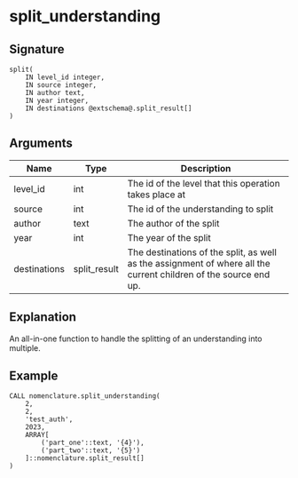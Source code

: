 # split_understanding

## Signature
    split(
        IN level_id integer,
        IN source integer,
        IN author text,
        IN year integer,
        IN destinations @extschema@.split_result[]
    )

## Arguments
| Name         | Type         | Description                                                                                                      |
| ------------ | ------------ | ---------------------------------------------------------------------------------------------------------------- |
| level_id     | int          | The id of the level that this operation takes place at                                                           |
| source       | int          | The id of the understanding to split                                                                             |
| author       | text         | The author of the split                                                                                          |
| year         | int          | The year of the split                                                                                            |
| destinations | split_result | The destinations of the split, as well as the assignment of where all the current children of the source end up. |

## Explanation
An all-in-one function to handle the splitting of an understanding into multiple.

## Example
    CALL nomenclature.split_understanding(
        2,
        2,
        'test_auth',
        2023,
        ARRAY[
            ('part_one'::text, '{4}'),
            ('part_two'::text, '{5}')
        ]::nomenclature.split_result[]
    )